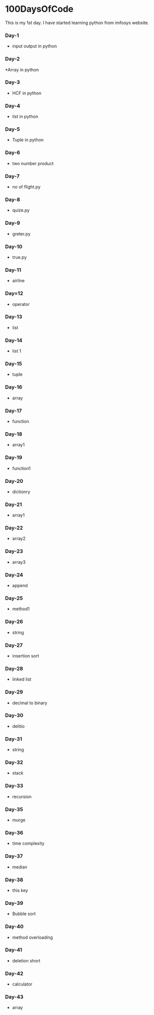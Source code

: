# 100DaysOfCode
This is my 1st day. I have started learning python from imfosys website.

### Day-1
* input output in python
### Day-2
*Array in python
### Day-3
* HCF in python
### Day-4
* list in python
### Day-5
* Tuple in python
### Day-6
* two number product
### Day-7
* no of flight.py
### Day-8
* quize.py
### Day-9
* greter.py
### Day-10
* true.py
### Day-11
* airline
### Day=12
* operator
### Day-13
* list
### Day-14
* list 1
### Day-15
* tuple
### Day-16
* array
### Day-17
* function
### Day-18
* array1
### Day-19
* function1
### Day-20
* dictionry
### Day-21
* array1
### Day-22
* array2
### Day-23
* array3
### Day-24
* append
### Day-25
* method1
### Day-26
* string
### Day-27
* insertion sort
### Day-28
* linked list
### Day-29
* decimal to binary
### Day-30
* delitio
### Day-31
* string
### Day-32
* stack
### Day-33
* recursion
### Day-35
* murge
### Day-36
* time complexity
### Day-37
* median
### Day-38
* this  key 
### Day-39
* Bubble sort
### Day-40
* method overloading
### Day-41
* deletion short
### Day-42
* calculator
### Day-43
* array   
